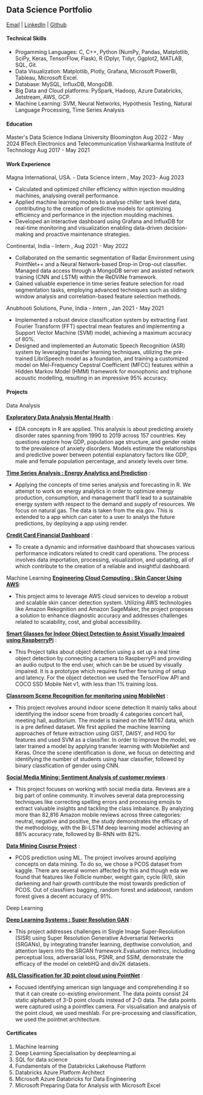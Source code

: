 ## Data Science Portfolio
[Email](sakshi.k.rathi@gmail.com) | [LinkedIn](https://www.linkedin.com/in/sakshi-k-rathi/) | [Github](https://github.com/sakshiiiir)
  
#### Technical Skills
- Progamming Languages:  C, C++, Python (NumPy, Pandas, Matplotlib, SciPy, Keras, TensorFlow, Flask), R (Dplyr, Tidyr, Ggplot2, MATLAB, SQL, Git.
- Data Visualization: Matplotlib, Plotly, Grafana, Microsoft PowerBi, Tableau, Microsoft Excel.
- Database: MySQL, InfluxDB, MongoDB.
- Big Data and Cloud platforms: PySpark, Hadoop, Azure Databricks, Jetstream, AWS, GCP.
- Machine Learning: SVM, Neural Networks, Hypothesis Testing, Natural Language Processing, Time Series Analysis

#### Education
Master's Data Science Indiana University Bloomington Aug 2022 - May 2024
BTech Electronics and Telecommunication Vishwarkarma Institute of Technology Aug 2017 - May 2021

#### Work Experience
Magna International, USA. - Data Science Intern , May 2023- Aug 2023
- Calculated and optimized chiller efficiency within injection moulding machines, analysing overall performance.
- Applied machine learning models to analyse chiller tank level data, contributing to the creation of predictive models for optimizing efficiency and performance in the injection moulding machines.
- Developed an interactive dashboard using Grafana and InfluxDB for real-time monitoring and visualization enabling data-driven decision-making and proactive maintenance strategies.

Continental, India - Intern , Aug 2021 - May 2022
- Collaborated on the semantic segmentation of Radar Environment using PointNet++ and a Neural Network-based Drop-in Drop-out classifier. Managed data access through a MongoDB server and assisted network training (CNN and LSTM) within the ReDViNe framework.
- Gained valuable experience in time series feature selection for road segmentation tasks, employing advanced techniques such as sliding window analysis and correlation-based feature selection methods.

Anubhooti Solutions, Pune, India - Intern , Jan 2021 - May 2021
- Implemented a robust device classification system by extracting Fast Fourier Transform (FFT) spectral mean features and implementing a Support Vector Machine (SVM) model, achieving a maximum accuracy of 80%.
- Designed and implemented an Automatic Speech Recognition (ASR) system by leveraging transfer learning techniques, utilizing the pre-trained LibriSpeech model as a foundation, and training a customized model on Mel-Frequency Cepstral Coefficient (MFCC) features within a Hidden Markov Model (HMM) framework for monophonic and triphone acoustic modelling, resulting in an impressive 95% accuracy.

#### Projects

Data Analysis 

**[Exploratory Data Analysis Mental Health](https://github.com/sakshiiiir/EDA-Mental-Health)** :
- EDA concepts in R are applied. This analysis is about predicting anxiety disorder rates spanning from 1990 to 2019 across 157 countries. Key questions explore how GDP, population age structure, and gender relate to the prevalence of anxiety disorders. Models estimate the relationships and predictive power between potential explanatory factors like GDP, male and female population percentage, and anxiety levels over time. 

**[Time Series Analysis : Energy Analytics and Prediction](https://github.com/sakshiiiir/Time-Series-Analysis-Energy-Analytics)** :
- Applying the concepts of time series analysis and forecasting in R. We attempt to work on energy analytics in order to optimize energy production, consumption, and management that’ll lead to a sustainable energy system with respect to the demand and supply of resources. We focus on natural gas. The data is taken from the eia.gov. This is extended to a app which can cater to a user to analys the future predictions, by deploying a app using render.
  
**[Credit Card Financial Dashboard](https://github.com/sakshiiiir/Credit_Card-Financial_Dashboard)** :
- To create a dynamic and informative dashboard that showcases various performance indicators related to credit card operations. The process involves data importation, processing, visualization, and updating, all of which contribute to the creation of a reliable and insightful dashboard.

Machine Learning
**[Engineering Cloud Computing : Skin Cancer Using AWS](https://github.com/sakshiiiir/AWS-Skin-Cancer)**:
- This project aims to leverage AWS cloud services to develop a robust and scalable skin cancer detection system. Utilizing AWS technologies like 
Amazon Rekognition and Amazon SageMaker, the project proposes a solution to enhance diagnostic accuracy and addresses challenges related to scalability, cost, and global accessibility.

**[Smart Glasses for Indoor Object Detection to Assist Visually Impaired using RaspberryPi](https://github.com/sakshiiiir/Smart-Glasses-for-Indoor-Object-Detection)** :
- This Project talks about object detection using a set up a real time object detection by connecting a camera to RaspberryPi and providing an audio output to the end user, which can be be usued by visually impaired. It is a prototype which requires further fine tuning of setup and latency. For the object detection we used the TensorFlow API and COCO SSD Mobile Net v1, with less than 1% training loss. 

**[Classroom Scene Recognition for monitoring using MobileNet](https://github.com/sakshiiiir/Classroom-Scene-Recognition)** :
- This project revolves around indoor scene detection It mainly talks about identifying the indoor scene from broadly 4 categories concert hall, meeting hall, auditorium. The model is trained on the MIT67 data, which is a pre defined dataset. We first applied the machine learning approaches of feture extraction using GIST, DAISY, and HOG for features and used SVM as a classifier. In order to improve the model, we later trained a model by applying transfer learning with MobileNet and Keras. Once the scene identification is done, we focus on detecting and identifying the number of students using haar classifier, followed by binary classfication of gender using CNN.

**[Social Media Mining: Sentiment Analysis of customer reviews](https://github.com/sakshiiiir/Sentiment-Analysis-of-Customer-Reviews)** :
- This project focuses on working with social media data. Reviews are a big part of online community. It involves several data preprocessing techniques like correcting spelling errors and processing emojis to extract valuable insights and tackling the class imbalance. By analyzing more than 82,816 Amazon mobile reviews across three categories: neutral, negative and positive, the study demonstrates the efficacy of the methodology, with the Bi-LSTM deep learning model achieving an 88% accuracy rate, followed by Bi-RNN with 82%.

  
**[Data Mining Course Project](https://github.com/sakshiiiir/Data-Mining-PCOS)** :
- PCOS prediction using ML. The project involves around applying concepts on data mining. To do so, we chose a PCOS dataset from kaggle. There are several women affected by this and though eda we found that features like Follicle number, weight gain, cycle (R/I), skin darkening
and hair growth contribute the most towards prediction of PCOS. Out of classfiiers bagging, random forest and adaboost, random forest gives a decent accuracy of 91%.

Deep Learning 

**[Deep Learning Systems : Super Resolution GAN](https://github.com/sakshiiiir/Deep-Learning--SRGAN)** :
- This project addresses challenges in Single Image Super-Resolution (SISR) using Super Resolution Generative Adversarial Networks (SRGANs), by integrating transfer learning, depthwise convolution, and attention layers into the SRGAN framework.Evaluation metrics, including perceptual loss, adversarial 
loss, PSNR, and SSIM, demonstrate the efficacy of the model on celebHQ and div2K datasets.

**[ASL Classification for 3D point cloud using PointNet](https://github.com/sakshiiiir/ASL-Classification-for-3D-point-cloud)** :
- Focused identifying american sign language and comprehending it so that it can create co-existing environment. The data points consist 24 static alphabets of 3-D point clouds instead of 2-D data. The data points were captured using a pointflex camera. For visualisation and analysis of the point cloud, we used meshlab. For pre-processing and classification, we used the pointnet architecture.


#### Certificates
1. Machine learning
2. Deep Learning Specialisation by deeplearning.ai
3. SQL for data science
4. Fundamentals of the Databricks Lakehouse Platform
5. Databricks Azure Platform Architect 
6. Microsoft Azure Databricks for Data Engineering 
7. Microsoft Preparing Data for Analysis with Microsoft Excel
